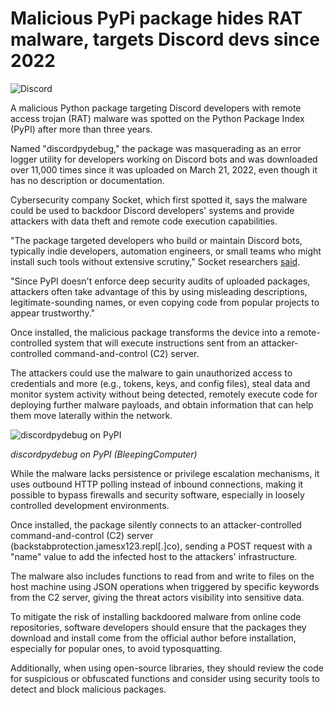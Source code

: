 # Malicious PyPi package hides RAT malware, targets Discord devs since 2022

![Discord](https://www.bleepstatic.com/content/hl-images/2025/05/08/Discord.jpg)

A malicious Python package targeting Discord developers with remote access trojan (RAT) malware was spotted on the Python Package Index (PyPI) after more than three years.

Named "discordpydebug," the package was masquerading as an error logger utility for developers working on Discord bots and was downloaded over 11,000 times since it was uploaded on March 21, 2022, even though it has no description or documentation.

Cybersecurity company Socket, which first spotted it, says the malware could be used to backdoor Discord developers' systems and provide attackers with data theft and remote code execution capabilities.

"The package targeted developers who build or maintain Discord bots, typically indie developers, automation engineers, or small teams who might install such tools without extensive scrutiny," Socket researchers [said](https://socket.dev/blog/malicious-pypi-package-targets-discord-developers-with-RAT).

"Since PyPI doesn't enforce deep security audits of uploaded packages, attackers often take advantage of this by using misleading descriptions, legitimate-sounding names, or even copying code from popular projects to appear trustworthy."

Once installed, the malicious package transforms the device into a remote-controlled system that will execute instructions sent from an attacker-controlled command-and-control (C2) server.

The attackers could use the malware to gain unauthorized access to credentials and more (e.g., tokens, keys, and config files), steal data and monitor system activity without being detected, remotely execute code for deploying further malware payloads, and obtain information that can help them move laterally within the network.

![discordpydebug on PyPI](https://www.bleepstatic.com/images/news/u/1109292/2025/discordpydebug_on_PyPI.jpg)

_discordpydebug on PyPI (BleepingComputer)_

​While the malware lacks persistence or privilege escalation mechanisms, it uses outbound HTTP polling instead of inbound connections, making it possible to bypass firewalls and security software, especially in loosely controlled development environments.

Once installed, the package silently connects to an attacker-controlled command-and-control (C2) server (backstabprotection.jamesx123.repl\[.\]co), sending a POST request with a "name" value to add the infected host to the attackers' infrastructure.

The malware also includes functions to read from and write to files on the host machine using JSON operations when triggered by specific keywords from the C2 server, giving the threat actors visibility into sensitive data.

To mitigate the risk of installing backdoored malware from online code repositories, software developers should ensure that the packages they download and install come from the official author before installation, especially for popular ones, to avoid typosquatting.

Additionally, when using open-source libraries, they should review the code for suspicious or obfuscated functions and consider using security tools to detect and block malicious packages.
